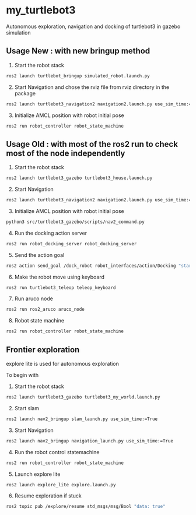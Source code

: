# my_turtlebot3
Autonomous exploration, navigation and docking of turtlebot3 in gazebo simulation

<!-- USAGE -->

## Usage New : with new bringup method
1. Start the robot stack
```sh
ros2 launch turtlebot_bringup simulated_robot.launch.py
```
2. Start Navigation and chose the rviz file from rviz directory in the package
```sh
ros2 launch turtlebot3_navigation2 navigation2.launch.py use_sim_time:=True map:=src/turtlebot3_gazebo/maps/map_my_house.yaml
```
3. Initialize AMCL position with robot initial pose
```sh
ros2 run robot_controller robot_state_machine
```

## Usage Old : with most of the ros2 run to check most of the node independently
1. Start the robot stack
```sh
ros2 launch turtlebot3_gazebo turtlebot3_house.launch.py
```
2. Start Navigation
```sh
ros2 launch turtlebot3_navigation2 navigation2.launch.py use_sim_time:=True map:=my_house.yaml
```
3. Initialize AMCL position with robot initial pose
```sh
python3 src/turtlebot3_gazebo/scripts/nav2_command.py
```
4. Run the docking action server
```sh
ros2 run robot_docking_server robot_docking_server
```
5. Send the action goal
```sh
ros2 action send_goal /dock_robot robot_interfaces/action/Docking "start_docking: true"
```
6. Make the robot move using keyboard
```sh
ros2 run turtlebot3_teleop teleop_keyboard
```
7. Run aruco node
```sh
ros2 run ros2_aruco aruco_node
```
8. Robot state machine
```sh
ros2 run robot_controller robot_state_machine
```

## Frontier exploration
explore lite is used for autonomous exploration

To begin with

1. Start the robot stack
```sh
ros2 launch turtlebot3_gazebo turtlebot3_my_world.launch.py
```
2. Start slam
```sh
ros2 launch nav2_bringup slam_launch.py use_sim_time:=True
```
3. Start Navigation
```sh
ros2 launch nav2_bringup navigation_launch.py use_sim_time:=True
```
4. Run the robot control statemachine 
```sh
ros2 run robot_controller robot_state_machine
```
5. Launch explore lite 
```sh
ros2 launch explore_lite explore.launch.py
```
6. Resume exploration if stuck 
```sh
ros2 topic pub /explore/resume std_msgs/msg/Bool "data: true"
```